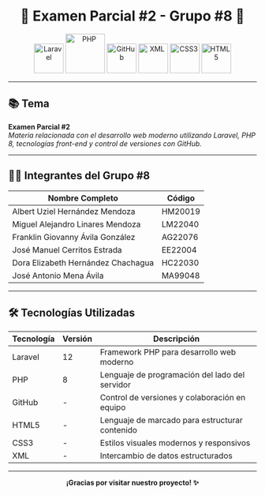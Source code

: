 <h1 align="center">🚀 Examen Parcial #2 - Grupo #8 🚀</h1>

<p align="center">
  <img src="https://laravel.com/img/logomark.min.svg" alt="Laravel" width="60" height="60"/>
  <img src="https://www.php.net/images/logos/new-php-logo.svg" alt="PHP" width="80"/>
  <img src="https://cdn-icons-png.flaticon.com/512/25/25231.png" alt="GitHub" width="60"/>
  <img src="https://upload.wikimedia.org/wikipedia/commons/8/82/XML_Logo.svg" alt="XML" width="60"/>
  <img src="https://upload.wikimedia.org/wikipedia/commons/6/62/CSS3_logo.svg" alt="CSS3" width="60"/>
  <img src="https://upload.wikimedia.org/wikipedia/commons/6/61/HTML5_logo_and_wordmark.svg" alt="HTML5" width="60"/>
</p>

---

## 📚 Tema
**Examen Parcial #2**  
_Materia relacionada con el desarrollo web moderno utilizando Laravel, PHP 8, tecnologías front-end y control de versiones con GitHub._

---

## 👨‍💻 Integrantes del Grupo #8

| Nombre Completo                            | Código    |
|-------------------------------------------|-----------|
| Albert Uziel Hernández Mendoza            | HM20019   |
| Miguel Alejandro Linares Mendoza          | LM22040   |
| Franklin Giovanny Ávila González          | AG22076   |
| José Manuel Cerritos Estrada              | EE22004   |
| Dora Elizabeth Hernández Chachagua        | HC22030   |
| José Antonio Mena Ávila                   | MA99048   |

---

## 🛠️ Tecnologías Utilizadas

| Tecnología | Versión | Descripción                                  |
|------------|---------|----------------------------------------------|
| Laravel    | 12      | Framework PHP para desarrollo web moderno    |
| PHP        | 8       | Lenguaje de programación del lado del servidor |
| GitHub     | -       | Control de versiones y colaboración en equipo |
| HTML5      | -       | Lenguaje de marcado para estructurar contenido |
| CSS3       | -       | Estilos visuales modernos y responsivos       |
| XML        | -       | Intercambio de datos estructurados            |

---

<p align="center">
  <strong>¡Gracias por visitar nuestro proyecto! ✨</strong>
</p>
